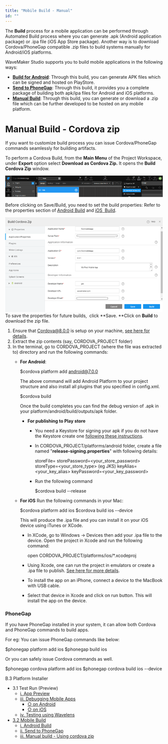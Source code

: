 ```yaml
---
title: "Mobile Build - Manual"
id: ""
---
```


The **Build** process for a mobile application can be performed through Automated Build process where you can generate .apk (Android application package) or .ipa file (iOS App Store package). Another way is to download Cordova/PhoneGap compatible .zip files to build systems manually for Android/iOS platforms.

WaveMaker Studio supports you to build mobile applications in the following ways:

- **[Build for Android](/learn/hybrid-mobile/mobile-build-android/)**: Through this build, you can generate APK files which can be signed and hosted on PlayStore.
- **[Send to PhoneGap](/learn/hybrid-mobile/mobile-build-phonegap/)**: Through this build, it provides you a complete package of building both apk/ipa files for Android and iOS platforms.
- **[Manual Build](#manual)**: Through this build, you can generate or download a .zip file which can be further developed to be hosted on any mobile platform.

# Manual Build - Cordova zip

If you want to customize build process you can issue Cordova/PhoneGap commands seamlessly for building artifacts.

To perform a Cordova Build, from the **Main Menu** of the Project Workspace, under **Export** option select **Download as Cordova Zip.** It opens the **Build Cordova Zip** window.

[![](../assets/Cordova_Zip.png)](../assets/Cordova_Zip.png)

Before clicking on Save/Build, you need to set the build properties: Refer to the properties section of [Android Build](#android) and [iOS  Build](/learn/docs/mobile-build/#iOS_Build).

[![](../assets/Build_Cordova_Zip.png)](../assets/Build_Cordova_Zip.png) To save the properties for future builds,  click **Save. **Click on **Build** to download the zip file.

1. Ensure that Cordova@8.0.0 is setup on your machine, [see here for details](https://cordova.apache.org/).
2. Extract the zip contents (say, CORDOVA\_PROJECT folder)
3. In the terminal, go to CORDOVA\_PROJECT (where the file was extracted to) directory and run the following commands:
    - **For Android**:
        
        $cordova platform add android@7.0.0
        
        The above command will add Android Platform to your project structure and also install all plugins that you specified in config.xml.
        
        $cordova build
        
        Once the build completes you can find the debug version of .apk in your platform/android/build/outputs/apk folder.
        - **For publishing to Play store**
            - You need a Keystore for signing your apk if you do not have the Keystore create one [following these instructions](http://docs.phonegap.com/phonegap-build/signing/android/#generating-a-private-key).
            - In CORDOVA\_PROJECT/platforms/android folder, create a file named "**release-signing.properties**" with following details:
                
                storeFile=<path to keystore file>
                storePassword=<your\_store\_password>
                storeType=<your\_store\_type> (eg JKS)
                keyAlias=<your\_key\_alias>
                keyPassword=<your\_key\_password>
                
            - Run the following command
                
                $cordova build --release
                
    - **For iOS** Run the following commands in your Mac:
        
        $cordova platform add ios
        $cordova build ios --device
        
        This will produce the .ipa file and you can install it on your iOS device using iTunes or XCode.
        - In XCode, go to Windows → Devices then add your .ipa file to the device. Open the project in Xcode and run the following command:
            
            open CORDOVA\_PROJECT/platforms/ios/\*.xcodeproj
            
        - Using Xcode, one can run the project in emulators or create a .ipa file to publish. [See here for more details](https://developer.apple.com/library/content/documentation/IDEs/Conceptual/AppDistributionGuide/LaunchingYourApponDevices/LaunchingYourApponDevices.html).
        - To install the app on an iPhone, connect a device to the MacBook with USB cable.
        - Select that device in Xcode and click on run button. This will install the app on the device.

### **PhoneGap**

If you have PhoneGap installed in your system, it can allow both Cordova and PhoneGap commands to build apps.

For eg: You can issue PhoneGap commands like below:

$phonegap platform add ios
$phonegap build ios

Or you can safely issue Cordova commands as well.

$phonegap cordova platform add ios
$phonegap cordova build ios --device

B.3 Platform Installer

- 3.1 Test Run (Preview)
    - [i. App Preview](/learn/hybrid-mobile/test-run/#preview)
    - [iii. Debugging Mobile Apps](/learn/hybrid-mobile/debugging-mobile-apps/)
        - [○ on Android](/learn/hybrid-mobile/debugging-mobile-apps/#android)
        - [○ on iOS](/learn/hybrid-mobile/debugging-mobile-apps/#ios)
    - [iv. Testing using Wavelens](/learn/hybrid-mobile/testing-hybrid-mobile-apps-using-wavelens/)
- [3.2 Mobile Build](#)
    - [i. Android Build](/learn/hybrid-mobile/mobile-build/#android)
    - [ii. Send to PhoneGap](/learn/hybrid-mobile/mobile-build-phonegap/#phonegap)
    - [iii. Manual build - Using cordova zip](#)
